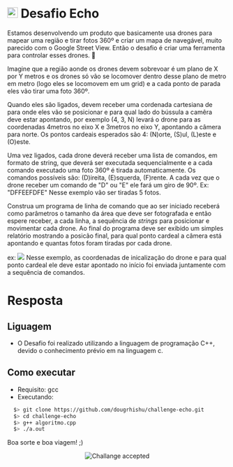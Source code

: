 # <img src="https://avatars1.githubusercontent.com/u/7063040?v=4&s=200.jpg" alt="HU" width="24" /> Desafio Echo

Estamos desenvolvendo um produto que basicamente usa drones para mapear uma região e tirar fotos 360º e criar um mapa de navegável, muito parecido com o Google Street View. Então o desafio é criar uma ferramenta para controlar esses drones. 🚁

Imagine que a região aonde os drones devem sobrevoar é um plano de X por Y metros e os drones só vão se locomover dentro desse plano de metro em metro (logo eles se locomovem em um grid) e a cada ponto de parada eles vão tirar uma foto 360º.

Quando eles são ligados, devem receber uma cordenada cartesiana de para onde eles vão se posicionar e para qual lado do bússula a camêra deve estar apontando, por exemplo (4, 3, N) levará o drone para as coordenadas 4metros no eixo X e 3metros no eixo Y, apontando a câmera para norte. Os pontos cardeais esperados são 4: (N)orte, (S)ul, (L)este e (O)este.

Uma vez ligados, cada drone deverá receber uma lista de comandos, em formato de string, que deverá ser executada sequencialmente e a cada comando executado uma foto 360º é tirada automaticamente. Os comandos possíveis são: (D)ireita, (E)squerda, (F)rente. A cada vez que o drone receber um comando de "D" ou "E" ele fará um giro de 90º. Ex: "DFFEEFDFE" Nesse exemplo vão ser tiradas 5 fotos.

Construa um programa de linha de comando que ao ser iniciado receberá como parâmetros o tamanho da área que deve ser fotografada e então espere receber, a cada linha, a sequência de *strings* para posicionar e movimentar cada drone. Ao final do programa deve ser exibido um simples relatório mostrando a posicão final, para qual ponto cardeal a câmera está apontando e quantas fotos foram tiradas por cada drone.

ex:
<a href="https://asciinema.org/a/n3Ufy21fz6VavHPglju9h0rEZ" target="_blank"><img src="https://asciinema.org/a/n3Ufy21fz6VavHPglju9h0rEZ.png" /></a>
Nesse exemplo, as coordenadas de inicalização do drone e para qual ponto cardeal ele deve estar apontado no início foi enviada juntamente com a sequência de comandos.

# Resposta

## Liguagem
- O Desafio foi realizado utilizando a linguagem de programação C++, devido o conhecimento prévio em na linguagem c.

## Como executar
- Requisito: gcc
- Executando:
```bash
  $> git clone https://github.com/dougrhishu/challenge-echo.git
  $> cd challenge-echo
  $> g++ algoritmo.cpp
  $> ./a.out
```

Boa sorte e boa viagem! ;)

<p align="center">
  <img src="ca.jpg" alt="Challange accepted" />
</p>

